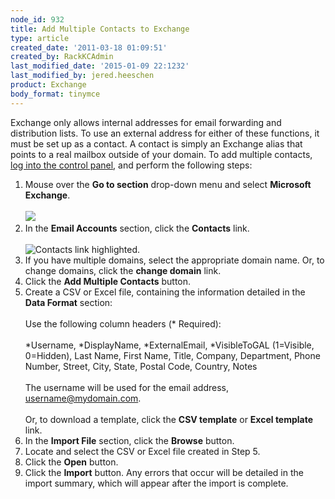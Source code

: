 ```yaml
---
node_id: 932
title: Add Multiple Contacts to Exchange
type: article
created_date: '2011-03-18 01:09:51'
created_by: RackKCAdmin
last_modified_date: '2015-01-09 22:1232'
last_modified_by: jered.heeschen
product: Exchange
body_format: tinymce
---
```


Exchange only allows internal addresses for email forwarding and
distribution lists. To use an external address for either of these
functions, it must be set up as a contact. A contact is simply an
Exchange alias that points to a real mailbox outside of your domain. To
add multiple contacts, [log into the control
panel](https://apps.rackspace.com/?cp), and perform the following
steps:<br>
  

1.  Mouse over the **Go to section** drop-down menu and select
    **Microsoft Exchange**.<br>
      <br>
     ![](http://www.rackspace.com/apps/support/media/cpnavme.gif)
2.  In the **Email Accounts** section, click the **Contacts** link.<br>
      <br>
     ![Contacts link
    highlighted.](http://www.rackspace.com/apps/support/media/cp_me_editcontact_002.GIF)
3.  If you have multiple domains, select the appropriate domain name.
    Or, to change domains, click the **change domain** link.
4.  Click the **Add Multiple Contacts** button.
5.  Create a CSV or Excel file, containing the information detailed in
    the **Data Format** section:<br>
      <br>
     Use the following column headers (\* Required):<br>
      <br>
     \*Username, \*DisplayName, \*ExternalEmail, \*VisibleToGAL
    (1=Visible, 0=Hidden), Last Name, First Name, Title, Company,
    Department, Phone Number, Street, City, State, Postal Code, Country,
    Notes<br>
      <br>
     The username will be used for the email address,
    username@mydomain.com.<br>
      <br>
     Or, to download a template, click the **CSV template** or **Excel
    template** link.
6.  In the **Import File** section, click the **Browse** button.
7.  Locate and select the CSV or Excel file created in Step 5.
8.  Click the **Open** button.
9.  Click the **Import** button. Any errors that occur will be detailed
    in the import summary, which will appear after the import is
    complete.


